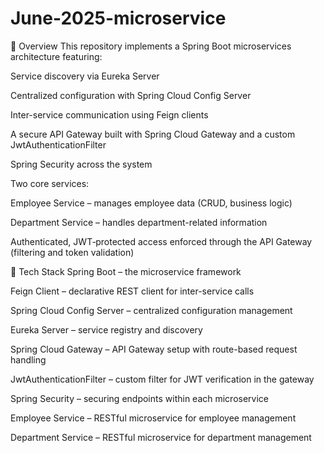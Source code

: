 # June-2025-microservice

📘 Overview This repository implements a Spring Boot microservices architecture featuring:

Service discovery via Eureka Server

Centralized configuration with Spring Cloud Config Server

Inter-service communication using Feign clients

A secure API Gateway built with Spring Cloud Gateway and a custom JwtAuthenticationFilter

Spring Security across the system

Two core services:

Employee Service – manages employee data (CRUD, business logic)

Department Service – handles department-related information

Authenticated, JWT‑protected access enforced through the API Gateway (filtering and token validation)

🧩 Tech Stack Spring Boot – the microservice framework

Feign Client – declarative REST client for inter-service calls

Spring Cloud Config Server – centralized configuration management

Eureka Server – service registry and discovery

Spring Cloud Gateway – API Gateway setup with route-based request handling

JwtAuthenticationFilter – custom filter for JWT verification in the gateway

Spring Security – securing endpoints within each microservice

Employee Service – RESTful microservice for employee management

Department Service – RESTful microservice for department management
